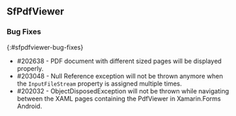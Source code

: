 ## SfPdfViewer

### Bug Fixes
{:#sfpdfviewer-bug-fixes}

* \#202638 - PDF document with different sized pages will be displayed properly.
* \#203048 - Null Reference exception will not be thrown anymore when the `InputFileStream` property is assigned multiple times.
* \#202032 - ObjectDisposedException will not be thrown while navigating between the XAML pages containing the PdfViewer in Xamarin.Forms Android.